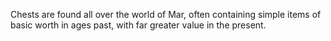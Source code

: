 Chests are found all over the world of Mar, often containing simple items of basic worth in ages past, with far greater value in the present.
